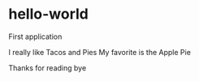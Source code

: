 # hello-world
First application

I really like Tacos and Pies
My favorite is the Apple Pie

Thanks for reading
bye
